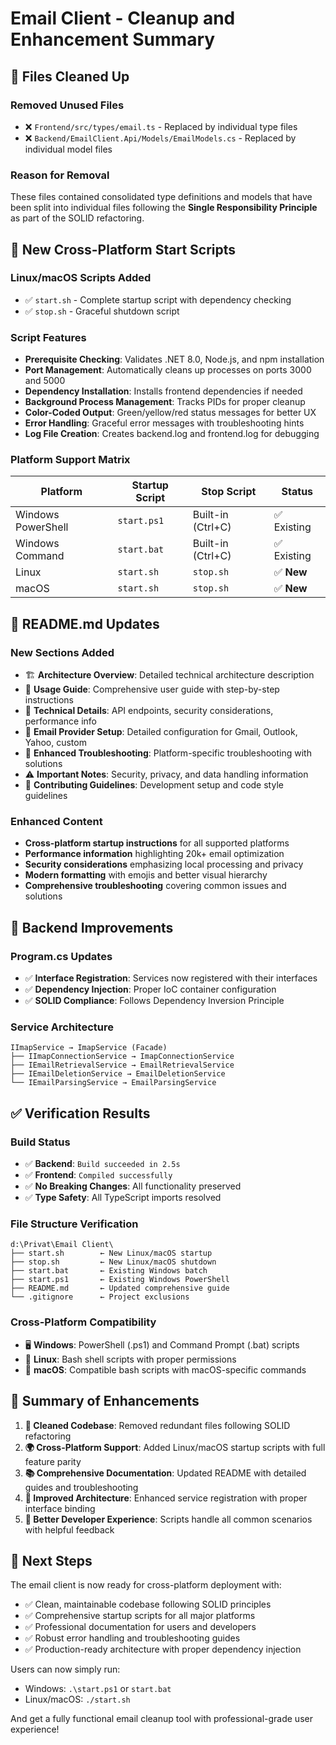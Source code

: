 # Email Client - Cleanup and Enhancement Summary

## 🧹 Files Cleaned Up

### Removed Unused Files

- ❌ `Frontend/src/types/email.ts` - Replaced by individual type files
- ❌ `Backend/EmailClient.Api/Models/EmailModels.cs` - Replaced by individual model files

### Reason for Removal

These files contained consolidated type definitions and models that have been split into individual files following the **Single Responsibility Principle** as part of the SOLID refactoring.

## 🚀 New Cross-Platform Start Scripts

### Linux/macOS Scripts Added

- ✅ `start.sh` - Complete startup script with dependency checking
- ✅ `stop.sh` - Graceful shutdown script

### Script Features

- **Prerequisite Checking**: Validates .NET 8.0, Node.js, and npm installation
- **Port Management**: Automatically cleans up processes on ports 3000 and 5000
- **Dependency Installation**: Installs frontend dependencies if needed
- **Background Process Management**: Tracks PIDs for proper cleanup
- **Color-Coded Output**: Green/yellow/red status messages for better UX
- **Error Handling**: Graceful error messages with troubleshooting hints
- **Log File Creation**: Creates backend.log and frontend.log for debugging

### Platform Support Matrix

| Platform           | Startup Script | Stop Script       | Status      |
| ------------------ | -------------- | ----------------- | ----------- |
| Windows PowerShell | `start.ps1`    | Built-in (Ctrl+C) | ✅ Existing |
| Windows Command    | `start.bat`    | Built-in (Ctrl+C) | ✅ Existing |
| Linux              | `start.sh`     | `stop.sh`         | ✅ **New**  |
| macOS              | `start.sh`     | `stop.sh`         | ✅ **New**  |

## 📖 README.md Updates

### New Sections Added

- 🏗️ **Architecture Overview**: Detailed technical architecture description
- 📱 **Usage Guide**: Comprehensive user guide with step-by-step instructions
- 🔧 **Technical Details**: API endpoints, security considerations, performance info
- 📧 **Email Provider Setup**: Detailed configuration for Gmail, Outlook, Yahoo, custom
- 🚨 **Enhanced Troubleshooting**: Platform-specific troubleshooting with solutions
- ⚠️ **Important Notes**: Security, privacy, and data handling information
- 🤝 **Contributing Guidelines**: Development setup and code style guidelines

### Enhanced Content

- **Cross-platform startup instructions** for all supported platforms
- **Performance information** highlighting 20k+ email optimization
- **Security considerations** emphasizing local processing and privacy
- **Modern formatting** with emojis and better visual hierarchy
- **Comprehensive troubleshooting** covering common issues and solutions

## 🔧 Backend Improvements

### Program.cs Updates

- ✅ **Interface Registration**: Services now registered with their interfaces
- ✅ **Dependency Injection**: Proper IoC container configuration
- ✅ **SOLID Compliance**: Follows Dependency Inversion Principle

### Service Architecture

```
IImapService → ImapService (Facade)
├── IImapConnectionService → ImapConnectionService
├── IEmailRetrievalService → EmailRetrievalService
├── IEmailDeletionService → EmailDeletionService
└── IEmailParsingService → EmailParsingService
```

## ✅ Verification Results

### Build Status

- ✅ **Backend**: `Build succeeded in 2.5s`
- ✅ **Frontend**: `Compiled successfully`
- ✅ **No Breaking Changes**: All functionality preserved
- ✅ **Type Safety**: All TypeScript imports resolved

### File Structure Verification

```
d:\Privat\Email Client\
├── start.sh        ← New Linux/macOS startup
├── stop.sh         ← New Linux/macOS shutdown
├── start.bat       ← Existing Windows batch
├── start.ps1       ← Existing Windows PowerShell
├── README.md       ← Updated comprehensive guide
└── .gitignore      ← Project exclusions
```

### Cross-Platform Compatibility

- 🖥️ **Windows**: PowerShell (.ps1) and Command Prompt (.bat) scripts
- 🐧 **Linux**: Bash shell scripts with proper permissions
- 🍎 **macOS**: Compatible bash scripts with macOS-specific commands

## 🎯 Summary of Enhancements

1. **🧹 Cleaned Codebase**: Removed redundant files following SOLID refactoring
2. **🌍 Cross-Platform Support**: Added Linux/macOS startup scripts with full feature parity
3. **📚 Comprehensive Documentation**: Updated README with detailed guides and troubleshooting
4. **🔧 Improved Architecture**: Enhanced service registration with proper interface binding
5. **🚀 Better Developer Experience**: Scripts handle all common scenarios with helpful feedback

## 🔄 Next Steps

The email client is now ready for cross-platform deployment with:

- ✅ Clean, maintainable codebase following SOLID principles
- ✅ Comprehensive startup scripts for all major platforms
- ✅ Professional documentation for users and developers
- ✅ Robust error handling and troubleshooting guides
- ✅ Production-ready architecture with proper dependency injection

Users can now simply run:

- Windows: `.\start.ps1` or `start.bat`
- Linux/macOS: `./start.sh`

And get a fully functional email cleanup tool with professional-grade user experience!
